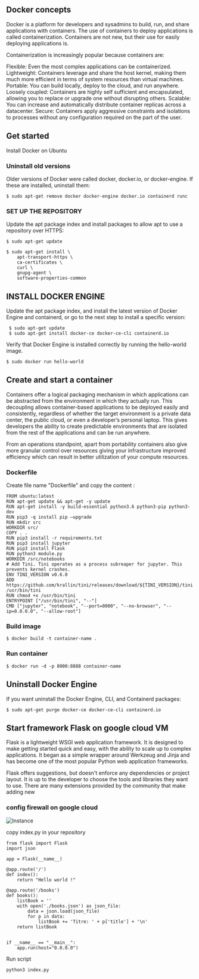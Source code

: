 ## Docker concepts
Docker is a platform for developers and sysadmins to build, run, and share applications with containers. The use of containers to deploy applications is called containerization. Containers are not new, but their use for easily deploying applications is.

Containerization is increasingly popular because containers are:

Flexible: Even the most complex applications can be containerized.
Lightweight: Containers leverage and share the host kernel, making them much more efficient in terms of system resources than virtual machines.
Portable: You can build locally, deploy to the cloud, and run anywhere.
Loosely coupled: Containers are highly self sufficient and encapsulated, allowing you to replace or upgrade one without disrupting others.
Scalable: You can increase and automatically distribute container replicas across a datacenter.
Secure: Containers apply aggressive constraints and isolations to processes without any configuration required on the part of the user.

## Get started
Install Docker on Ubuntu

### Uninstall old versions
Older versions of Docker were called docker, docker.io, or docker-engine. If these are installed, uninstall them:
```
$ sudo apt-get remove docker docker-engine docker.io containerd runc
```

### SET UP THE REPOSITORY
Update the apt package index and install packages to allow apt to use a repository over HTTPS:
```
$ sudo apt-get update

$ sudo apt-get install \
    apt-transport-https \
    ca-certificates \
    curl \
    gnupg-agent \
    software-properties-common
```
## INSTALL DOCKER ENGINE
Update the apt package index, and install the latest version of Docker Engine and containerd, or go to the next step to install a specific version:
```
 $ sudo apt-get update
 $ sudo apt-get install docker-ce docker-ce-cli containerd.io
 ```
Verify that Docker Engine is installed correctly by running the hello-world image.
```
$ sudo docker run hello-world
````
## Create and start a container
Containers offer a logical packaging mechanism in which applications can be abstracted from the environment in which they actually run. This decoupling allows container-based applications to be deployed easily and consistently, regardless of whether the target environment is a private data center, the public cloud, or even a developer’s personal laptop. This gives developers the ability to create predictable environments that are isolated from the rest of the applications and can be run anywhere.

From an operations standpoint, apart from portability containers also give more granular control over resources giving your infrastructure improved efficiency which can result in better utilization of your compute resources.

### Dockerfile
Create file name "Dockerfile" and copy the content :

```
FROM ubuntu:latest
RUN apt-get update && apt-get -y update
RUN apt-get install -y build-essential python3.6 python3-pip python3-dev
RUN pip3 -q install pip –upgrade
RUN mkdir src
WORKDIR src/
COPY . .
RUN pip3 install -r requirements.txt
RUN pip3 install jupyter
RUN pip3 install Flask
RUN python3 module.py
WORKDIR /src/notebooks
# Add Tini. Tini operates as a process subreaper for jupyter. This prevents kernel crashes.
ENV TINI_VERSION v0.6.0
ADD https://github.com/krallin/tini/releases/download/${TINI_VERSION}/tini /usr/bin/tini
RUN chmod +x /usr/bin/tini
ENTRYPOINT ["/usr/bin/tini", "--"]
CMD ["jupyter", "notebook", "--port=8000", "--no-browser", "--ip=0.0.0.0", "--allow-root"]
```

### Build image
```
$ docker build -t container-name .
```
### Run container
```
$ docker run -d -p 8000:8888 container-name
```
## Uninstall Docker Engine
If you want uninstall the Docker Engine, CLI, and Containerd packages:
```
$ sudo apt-get purge docker-ce docker-ce-cli containerd.io
```

## Start framework Flask on google cloud VM
Flask is a lightweight WSGI web application framework. It is designed to make getting started quick and easy, with the ability to scale up to complex applications. It began as a simple wrapper around Werkzeug and Jinja and has become one of the most popular Python web application frameworks.

Flask offers suggestions, but doesn't enforce any dependencies or project layout. It is up to the developer to choose the tools and libraries they want to use. There are many extensions provided by the community that make adding new

### config firewall on google cloud
![Instance]()

copy index.py in your repository
```
from flask import Flask
import json

app = Flask(__name__)

@app.route('/')
def index():
    return "Hello world !"

@app.route('/books')
def books():
    listBook = ''
    with open('./books.json') as json_file:
        data = json.load(json_file)
        for p in data:
            listBook += 'Titre: ' + p['title'] + '\n'
    return listBook


if __name__ == "__main__":
    app.run(host="0.0.0.0")
 ```
 
Run script
````
python3 index.py
````


